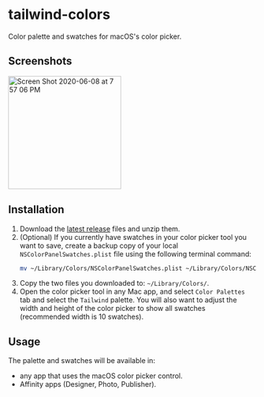 # tailwind-colors
Color palette and swatches for macOS's color picker.

## Screenshots
<img width="229" alt="Screen Shot 2020-06-08 at 7 57 06 PM" src="https://user-images.githubusercontent.com/1791050/84101160-3bc90200-a9c2-11ea-9882-e0398297913e.png">

## Installation
1. Download the [latest release](https://github.com/GeneaLabs/tailwind-mac-colors/releases/latest) files and unzip them.
2. (Optional) If you currently have swatches in your color picker tool you want to save, create a backup copy of your local `NSColorPanelSwatches.plist` file using the following terminal command:
    ```sh
    mv ~/Library/Colors/NSColorPanelSwatches.plist ~/Library/Colors/NSColorPanelSwatches.plist.bak
    ```
3. Copy the two files you downloaded to: `~/Library/Colors/`.
4. Open the color picker tool in any Mac app, and select `Color Palettes` tab and select the `Tailwind` palette. You will also want to adjust the width and height of the color picker to show all swatches (recommended width is 10 swatches).

## Usage
The palette and swatches will be available in:
- any app that uses the macOS color picker control.
- Affinity apps (Designer, Photo, Publisher).
